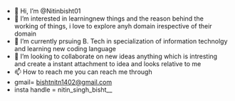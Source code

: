 - 👋 Hi, I’m @Nitinbisht01
- 👀 I’m interested in learningnew things and the reason behind the working of things, i love to explore anyh domain irespective of their domain
- 🌱 I’m currently prsuing B. Tech in specialization of information technolgy and learning new coding language 
- 💞️ I’m looking to collaborate on new ideas anything which is intresting and create a instant attachment to idea and looks relative to me
- 📫 How to reach me you can reach me through
- gmail= bishtnitn1402@gmail.com
- insta handle = nitin_singh_bisht__

<!---
Nitinbisht01/Nitinbisht01 is a ✨ special ✨ repository because its `README.md` (this file) appears on your GitHub profile.
You can click the Preview link to take a look at your changes.
--->
